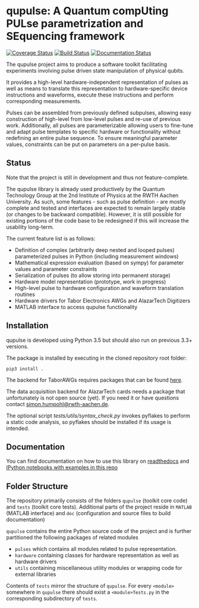 # qupulse: A Quantum compUting PULse parametrization and SEquencing framework
[![Coverage Status](https://coveralls.io/repos/qutech/qc-toolkit/badge.svg?branch=master&service=github)](https://coveralls.io/github/qutech/qc-toolkit?branch=master)
[![Build Status](https://travis-ci.org/qutech/qc-toolkit.svg?branch=master)](https://travis-ci.org/qutech/qc-toolkit)
[![Documentation Status](https://readthedocs.org/projects/qc-toolkit/badge/?version=latest)](http://qc-toolkit.readthedocs.org/en/latest/?badge=latest)

The qupulse project aims to produce a software toolkit facilitating experiments involving pulse driven state manipulation of physical qubits.

It provides a high-level hardware-independent representation of pulses as well as means to translate this representation to hardware-specific device instructions and waveforms, execute these instructions and perform corresponding measurements.

Pulses can be assembled from previously defined subpulses, allowing easy construction of high-level from low-level pulses and re-use of previous work.
Additionally, all pulses are parameterizable allowing users to fine-tune and adapt pulse templates to specific hardware or functionality without redefining an entire pulse sequence. To ensure meaningful parameter values, constraints can be put on parameters on a per-pulse basis.  

## Status
Note that the project is still in development and thus not feature-complete.

The qupulse library is already used productively by the Quantum Technology Group at the 2nd Institute of Physics at the RWTH Aachen University. As such, some features - such as pulse definition - are mostly complete and tested and interfaces are expected to remain largely stable (or changes to be backward compatible).
However, it is still possible for existing portions of the code base to be redesigned if this will increase the usability long-term.
 
The current feature list is as follows:

- Definition of complex (arbitrarily deep nested and looped pulses) parameterized pulses in Python (including measurement windows)
- Mathematical expression evaluation (based on sympy) for parameter values and parameter constraints
- Serialization of pulses (to allow storing into permanent storage)
- Hardware model representation (prototype, work in progress)
- High-level pulse to hardware configuration and waveform translation routines 
- Hardware drivers for Tabor Electronics AWGs and AlazarTech Digitizers
- MATLAB interface to access qupulse functionality

## Installation
qupulse is developed using Python 3.5 but should also run on previous 3.3+ versions.

The package is installed by executing in the cloned repository root folder:
```
pip3 install .
```

The backend for TaborAWGs requires packages that can be found [here](https://git.rwth-aachen.de/qutech/python-TaborDriver).

The data acquisition backend for AlazarTech cards needs a package that unfortunately is not open source (yet). If you need it or have questions contact <simon.humpohl@rwth-aachen.de>.

The optional script *tests/utils/syntax_check.py* invokes pyflakes to perform a static code analysis, so pyflakes should be installed if its usage is intended.

## Documentation
You can find documentation on how to use this library on [readthedocs](http://qc-toolkit.readthedocs.io/en/latest/) and [IPython notebooks with examples in this repo](doc/source/examples)

## Folder Structure
The repository primarily consists of the folders `qupulse` (toolkit core code) and `tests` (toolkit core tests). Additional parts of the project reside in `MATLAB` (MATLAB interface) and `doc` (configuration and source files to build documentation)  

`qupulse` contains the entire Python source code of the project and is further partitioned the following packages of related modules 

- `pulses` which contains all modules related to pulse representation.
- `hardware` containing classes for hardware representation as well as hardware drivers
- `utils` containing miscellaneous utility modules or wrapping code for external libraries


Contents of `tests` mirror the structure of `qupulse`. For every `<module>` somewhere in `qupulse` there should exist a `<module>Tests.py` in the corresponding subdirectory of `tests`.

